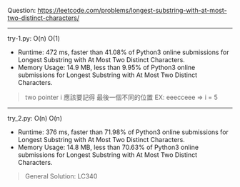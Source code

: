 Question: https://leetcode.com/problems/longest-substring-with-at-most-two-distinct-characters/

---

try-1.py: O(n) O(1)

* Runtime: 472 ms, faster than 41.08% of Python3 online submissions for Longest Substring with At Most Two Distinct Characters.
* Memory Usage: 14.9 MB, less than 9.95% of Python3 online submissions for Longest Substring with At Most Two Distinct Characters.

> two pointer
> i 應該要記得 最後一個不同的位置
> 	EX: eeecceee => i = 5

---

try_2.py: O(n) O(n)

* Runtime: 376 ms, faster than 71.98% of Python3 online submissions for Longest Substring with At Most Two Distinct Characters.
* Memory Usage: 14.8 MB, less than 70.63% of Python3 online submissions for Longest Substring with At Most Two Distinct Characters.

> General Solution: LC340
